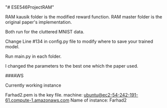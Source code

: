 "# ESE546ProjectRAM" 

RAM kausik folder is the modified reward function. 
RAM master folder is the original paper's implementation. 

Both run for the cluttered MNIST data. 

Change Line #134 in config.py file to modify where to save your trained model. 

Run main.py in each folder.

I changed the parameters to the best one which the paper used. 

###AWS

Currently working instance

Farhad2.pem is the key file. 
machine:  ubuntu@ec2-54-242-191-61.compute-1.amazonaws.com
Name of instance: Farhad2
